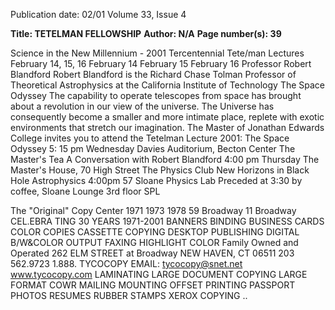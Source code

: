 Publication date: 02/01
Volume 33, Issue 4

**Title: TETELMAN FELLOWSHIP**
**Author: N/A**
**Page number(s): 39**

Science in the New Millennium - 2001 Tercentennial Tete/man Lectures 
February 14, 15, 16 
February 14 
February 15 
February 16 
Professor Robert Blandford 
Robert Blandford is the Richard Chase Tolman Professor 
of Theoretical Astrophysics at the California Institute of 
Technology 
The Space Odyssey 
The capability to operate telescopes from space has brought 
about a revolution in our view of the universe. The Universe 
has consequently become a smaller and more intimate place, 
replete with exotic environments that stretch our imagination. 
The Master of Jonathan Edwards College invites you to attend the 
Tetelman Lecture 
2001: The Space Odyssey 
5: 15 pm Wednesday 
Davies Auditorium, Becton Center 
The Master's Tea 
A Conversation with Robert Blandford 
4:00 pm Thursday 
The Master's House, 70 High Street 
The Physics Club 
New Horizons in Black Hole Astrophysics 
4:00pm 
57 Sloane Physics Lab 
Preceded at 3:30 by coffee, Sloane Lounge 
3rd floor SPL




The "Original" Copy Center 
1971 
1973 
1978 
59 Broadway 
11 Broadway 
CEL.EBRA TING 30 YEARS 
1971-2001 
BANNERS 
BINDING 
BUSINESS CARDS 
COLOR 
COPIES 
CASSETTE COPYING 
DESKTOP 
PUBLISHING 
DIGITAL 
B/W&COLOR 
OUTPUT 
FAXING 
HIGHLIGHT COLOR 
Family Owned and Operated 
262 ELM STREET at Broadway 
NEW HAVEN, CT 06511 
203 562.9723 
1.888. TYCOCOPY 
EMAIL: tycocopy@snet.net 
www.tycocopy.com 
LAMINATING 
LARGE 
DOCUMENT COPYING 
LARGE FORMAT COWR 
MAILING 
MOUNTING 
OFFSET 
PRINTING 
PASSPORT PHOTOS 
RESUMES 
RUBBER STAMPS 
XEROX 
COPYING 
..